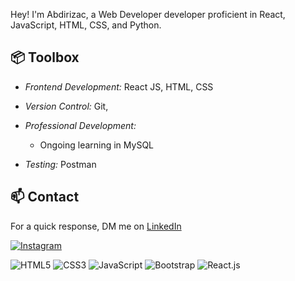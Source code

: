 Hey! I'm Abdirizac, a Web Developer developer proficient in React, JavaScript, HTML, CSS, and Python.


## 📦 Toolbox

- *Frontend Development:* React JS, HTML, CSS  
- *Version Control:* Git,  
- *Professional Development:* 
  - Ongoing learning in MySQL
   
- *Testing:* Postman  

## 📫 Contact

 For a quick response, DM me on [LinkedIn](https://www.linkedin.com/in/mustafe-abdi-72a1bb2bb/?trk=contact-info/)
 
[![Instagram](https://img.shields.io/badge/Instagram-%23E4405F.svg?logo=Instagram&logoColor=white)](https://instagram.com/http_matanka_sufyan) 





 ![HTML5](https://img.icons8.com/color/48/000000/html-5.png) [](https://icons8.com/icon/20909/html-5)                      ![CSS3](https://img.icons8.com/color/48/000000/css3.png) [](https://icons8.com/icon/20906/css3)
 ![JavaScript](https://img.icons8.com/color/48/000000/javascript.png) [](https://icons8.com/icon/20907/javascript)               ![Bootstrap](https://img.icons8.com/color/48/000000/bootstrap.png) [](https://icons8.com/icon/99865/bootstrap)
 ![React.js](https://img.icons8.com/color/48/000000/react-native.png) [](https://icons8.com/icon/45168/react-native)
